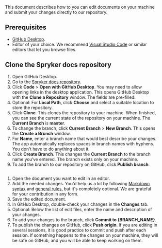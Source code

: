 This document describes how to you can edit documents on your machine and submit your changes directly to our repository.

## Prerequisites

* [GitHub Desktop](https://desktop.github.com/).
* Editor of your choice. We recommend [Visual Studio Code](https://code.visualstudio.com/) or similar editors that let you browse files.

## Clone the Spryker docs repository

1. Open GitHub Desktop.
2. Go to the [Spryker docs repository](https://github.com/spryker/spryker-docs).
3. Click **Code** > **Open with GitHub Desktop**.
    You may need to allow opening links in the desktop application. This opens GitHub Desktop with the **Clone a Repository** window. The fields are pre-filled.
4. Optional: For **Local Path**, click **Choose** and select a suitable location to store the repository.
5. Click **Clone**.
    This clones the repository to your machine. When finished, you can see the current state of the repository on your machine. The **Current Branch** is **master**.
6. To change the branch, click **Current Branch** > **New Branch**.
    This opens the **Create a Brunch** window.
7. For **Name**, enter a branch name that would best describe your changes.
    The app automatically replaces spaces in branch names with hyphens. You don't have to do anything about it.
8. Click **Create Branch**.
    This changes the **Current Branch** to the branch name you've entered. The branch exists only on your machine.
9. To add the branch to our repository on GitHub, click **Publish branch**.


##

1. Open the document you want to edit in an editor.
2. Add the needed changes.
    You'd help us a lot by following [Markdown syntax](/docs/scos/user/intro-to-spryker/contribute-to-documentation/markdown-syntax.html) and [general rules](https://docs.spryker.com/docs/scos/user/intro-to-spryker/contribute-to-documentation/style-formatting-general-rules.html), but it's completely optional. We are grateful for your contribution in any form.
3. Save the edited document.
4. In GitHub Desktop, double-check your changes in the **Changes** tab.
5. Optional: Below the list of edit files, enter the name and description of your changes.
6. To add your changes to the branch, click **Commit to {BRANCH_NAME}**.
7. To publish the changes on GitHub, click **Push origin**.
    If you are editing in several sessions, it is good practice to commit and push after each session. If something happens to the changes on your machine, they will be safe on GitHub, and you will be able to keep working on them.
